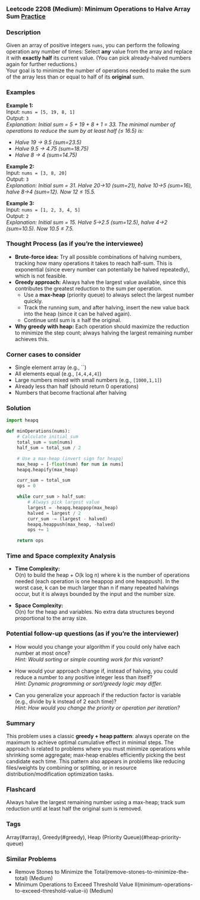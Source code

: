 ### Leetcode 2208 (Medium): Minimum Operations to Halve Array Sum [Practice](https://leetcode.com/problems/minimum-operations-to-halve-array-sum)

### Description  
Given an array of positive integers `nums`, you can perform the following operation any number of times: Select **any** value from the array and replace it with **exactly half** its current value. (You can pick already-halved numbers again for further reductions.)  
Your goal is to minimize the number of operations needed to make the sum of the array less than or equal to half of its **original** sum.

### Examples  

**Example 1:**  
Input: `nums = [5, 19, 8, 1]`  
Output: `3`  
*Explanation: Initial sum = 5 + 19 + 8 + 1 = 33. The minimal number of operations to reduce the sum by at least half (≤ 16.5) is:*
- *Halve 19 → 9.5 (sum=23.5)*
- *Halve 9.5 → 4.75 (sum=18.75)*
- *Halve 8 → 4 (sum=14.75)*

**Example 2:**  
Input: `nums = [3, 8, 20]`  
Output: `3`  
*Explanation: Initial sum = 31. Halve 20→10 (sum=21), halve 10→5 (sum=16), halve 8→4 (sum=12). Now 12 ≤ 15.5.*

**Example 3:**  
Input: `nums = [1, 2, 3, 4, 5]`  
Output: `2`  
*Explanation: Initial sum = 15. Halve 5→2.5 (sum=12.5), halve 4→2 (sum=10.5). Now 10.5 ≤ 7.5.*

### Thought Process (as if you’re the interviewee)  
- **Brute-force idea:** Try all possible combinations of halving numbers, tracking how many operations it takes to reach half-sum. This is exponential (since every number can potentially be halved repeatedly), which is not feasible.
- **Greedy approach:** Always halve the largest value available, since this contributes the greatest reduction to the sum per operation.
    - Use a **max-heap** (priority queue) to always select the largest number quickly.
    - Track the running sum, and after halving, insert the new value back into the heap (since it can be halved again).
    - Continue until sum is ≤ half the original.
- **Why greedy with heap:** Each operation should maximize the reduction to minimize the step count; always halving the largest remaining number achieves this.

### Corner cases to consider  
- Single element array (e.g., ``)
- All elements equal (e.g., `[4,4,4,4]`)
- Large numbers mixed with small numbers (e.g., `[1000,1,1]`)
- Already less than half (should return 0 operations)
- Numbers that become fractional after halving

### Solution

```python
import heapq

def minOperations(nums):
    # Calculate initial sum
    total_sum = sum(nums)
    half_sum = total_sum / 2

    # Use a max-heap (invert sign for heapq)
    max_heap = [-float(num) for num in nums]
    heapq.heapify(max_heap)

    curr_sum = total_sum
    ops = 0

    while curr_sum > half_sum:
        # Always pick largest value
        largest = -heapq.heappop(max_heap)
        halved = largest / 2
        curr_sum -= (largest - halved)
        heapq.heappush(max_heap, -halved)
        ops += 1

    return ops
```

### Time and Space complexity Analysis  

- **Time Complexity:**  
  O(n) to build the heap + O(k log n) where k is the number of operations needed (each operation is one heappop and one heappush). In the worst case, k can be much larger than n if many repeated halvings occur, but it is always bounded by the input and the number size.

- **Space Complexity:**  
  O(n) for the heap and variables. No extra data structures beyond proportional to the array size.

### Potential follow-up questions (as if you’re the interviewer)  

- How would you change your algorithm if you could only halve each number at most once?  
  *Hint: Would sorting or simple counting work for this variant?*

- How would your approach change if, instead of halving, you could reduce a number to any positive integer less than itself?  
  *Hint: Dynamic programming or sort/greedy logic may differ.*

- Can you generalize your approach if the reduction factor is variable (e.g., divide by k instead of 2 each time)?  
  *Hint: How would you change the priority or operation per iteration?*

### Summary
This problem uses a classic **greedy + heap pattern**: always operate on the maximum to achieve optimal cumulative effect in minimal steps. The approach is related to problems where you must minimize operations while shrinking some aggregate; max-heap enables efficiently picking the best candidate each time. This pattern also appears in problems like reducing files/weights by combining or splitting, or in resource distribution/modification optimization tasks.


### Flashcard
Always halve the largest remaining number using a max-heap; track sum reduction until at least half the original sum is removed.

### Tags
Array(#array), Greedy(#greedy), Heap (Priority Queue)(#heap-priority-queue)

### Similar Problems
- Remove Stones to Minimize the Total(remove-stones-to-minimize-the-total) (Medium)
- Minimum Operations to Exceed Threshold Value II(minimum-operations-to-exceed-threshold-value-ii) (Medium)